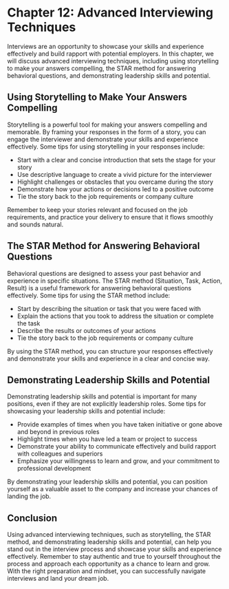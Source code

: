 Chapter 12: Advanced Interviewing Techniques
============================================

Interviews are an opportunity to showcase your skills and experience effectively and build rapport with potential employers. In this chapter, we will discuss advanced interviewing techniques, including using storytelling to make your answers compelling, the STAR method for answering behavioral questions, and demonstrating leadership skills and potential.

Using Storytelling to Make Your Answers Compelling
--------------------------------------------------

Storytelling is a powerful tool for making your answers compelling and memorable. By framing your responses in the form of a story, you can engage the interviewer and demonstrate your skills and experience effectively. Some tips for using storytelling in your responses include:

* Start with a clear and concise introduction that sets the stage for your story
* Use descriptive language to create a vivid picture for the interviewer
* Highlight challenges or obstacles that you overcame during the story
* Demonstrate how your actions or decisions led to a positive outcome
* Tie the story back to the job requirements or company culture

Remember to keep your stories relevant and focused on the job requirements, and practice your delivery to ensure that it flows smoothly and sounds natural.

The STAR Method for Answering Behavioral Questions
--------------------------------------------------

Behavioral questions are designed to assess your past behavior and experience in specific situations. The STAR method (Situation, Task, Action, Result) is a useful framework for answering behavioral questions effectively. Some tips for using the STAR method include:

* Start by describing the situation or task that you were faced with
* Explain the actions that you took to address the situation or complete the task
* Describe the results or outcomes of your actions
* Tie the story back to the job requirements or company culture

By using the STAR method, you can structure your responses effectively and demonstrate your skills and experience in a clear and concise way.

Demonstrating Leadership Skills and Potential
---------------------------------------------

Demonstrating leadership skills and potential is important for many positions, even if they are not explicitly leadership roles. Some tips for showcasing your leadership skills and potential include:

* Provide examples of times when you have taken initiative or gone above and beyond in previous roles
* Highlight times when you have led a team or project to success
* Demonstrate your ability to communicate effectively and build rapport with colleagues and superiors
* Emphasize your willingness to learn and grow, and your commitment to professional development

By demonstrating your leadership skills and potential, you can position yourself as a valuable asset to the company and increase your chances of landing the job.

Conclusion
----------

Using advanced interviewing techniques, such as storytelling, the STAR method, and demonstrating leadership skills and potential, can help you stand out in the interview process and showcase your skills and experience effectively. Remember to stay authentic and true to yourself throughout the process and approach each opportunity as a chance to learn and grow. With the right preparation and mindset, you can successfully navigate interviews and land your dream job.
